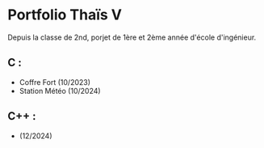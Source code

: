 # Portfolio Thaïs V

Depuis la classe de 2nd, porjet de 1ère et 2ème année d'école d'ingénieur.

## C :
- Coffre Fort (10/2023)
- Station Météo (10/2024)

## C++ :
-  (12/2024)
